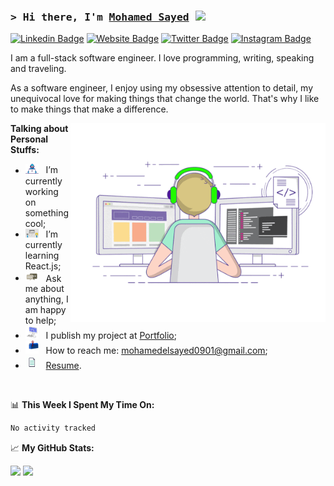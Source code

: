 ### <samp>&gt; Hi there, I'm <a href="https://imohamedsayed.vercel.app/" target="_blank">Mohamed Sayed</a> <img src="https://media.giphy.com/media/hvRJCLFzcasrR4ia7z/giphy.gif" width="25"> </samp>

[![Linkedin Badge](https://img.shields.io/badge/-LinkedIn-0e76a8?style=flat-square&logo=Linkedin&logoColor=white)](https://www.linkedin.com/in/imohamedsayed/)
[![Website Badge](https://img.shields.io/badge/Website-3b5998?style=flat-square&logo=google-chrome&logoColor=white)](https://imohamedsayed.vercel.app/)
[![Twitter Badge](https://img.shields.io/badge/-Twitter-00acee?style=flat-square&logo=Twitter&logoColor=white)](https://twitter.com/Eldbeany)
[![Instagram Badge](https://img.shields.io/badge/-Instagram-e4405f?style=flat-square&logo=Instagram&logoColor=white)](https://www.instagram.com/eldbeany/)

I am a full-stack software engineer. I love programming, writing, speaking and traveling.

As a software engineer, I enjoy using my obsessive attention to detail, my unequivocal love for making things that change the world. That's why I like to make things that make a difference.

<img align="right" alt="GIF" src="./assets/coding.gif?raw=true" width="408" height="318" />


**Talking about Personal Stuffs:**

- <img src="./assets/developer.gif?raw=true" width="21" />&nbsp;&nbsp; I’m currently working on something cool;
- <img src="./assets/lightning.gif?raw=true" width="21" />&nbsp;&nbsp; I’m currently learning React.js;
- <img src="./assets/message.gif?raw=true" width="21" />&nbsp;&nbsp; Ask me about anything, I am happy to help;
- <img src="./assets/laptop.gif?raw=true" width="21" />&nbsp;&nbsp; I publish my project at [Portfolio](https://imohamedsayed.vercel.app/works);
- <img src="./assets/letterbox.gif?raw=true" width="21" />&nbsp;&nbsp; How to reach me: mohamedelsayed0901@gmail.com;
- <img src="./assets/doc.gif?raw=true" width="21" />&nbsp;&nbsp; [Resume](https://drive.google.com/file/d/1kTIlfe4MFhEAJV4GOagiqKkzaNxhvHEg/view?usp=sharing).

</br>

📊 **This Week I Spent My Time On:**

<!--START_SECTION:waka-->

```txt
No activity tracked
```

<!--END_SECTION:waka-->

📈 **My GitHub Stats:**

<p>
  <img height="180em" src="https://github-readme-stats.vercel.app/api?username=imohamedsayed&show_icons=true&hide_border=true&&count_private=true&include_all_commits=true" />
  <img height="180em" src="https://github-readme-stats.vercel.app/api/top-langs?username=imohamedsayed&exclude_repo=KNN-Image-Classification&show_icons=true&hide_border=true&layout=compact&langs_count=8"/>
</p>
